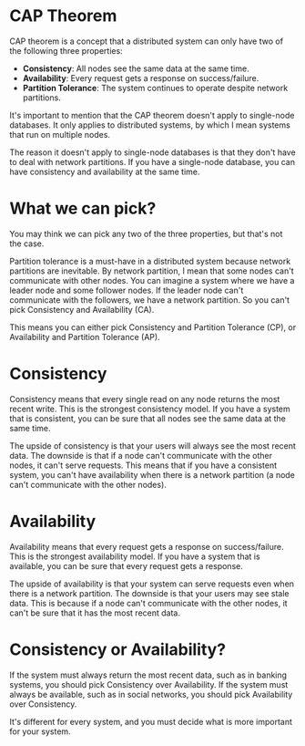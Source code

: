 # CAP Theorem

CAP theorem is a concept that a distributed system can only have two of the following three properties:

- **Consistency**: All nodes see the same data at the same time.
- **Availability**: Every request gets a response on success/failure.
- **Partition Tolerance**: The system continues to operate despite network partitions.

It's important to mention that the CAP theorem doesn't apply to single-node databases. It only applies to distributed systems, by which I mean systems that run on multiple nodes.

The reason it doesn't apply to single-node databases is that they don't have to deal with network partitions. If you have a single-node database, you can have consistency and availability at the same time.

# What we can pick?

You may think we can pick any two of the three properties, but that's not the case.

Partition tolerance is a must-have in a distributed system because network partitions are inevitable. By network partition, I mean that some nodes can't communicate with other nodes. You can imagine a system where we have a leader node and some follower nodes. If the leader node can't communicate with the followers, we have a network partition. So you can't pick Consistency and Availability (CA).

This means you can either pick Consistency and Partition Tolerance (CP), or Availability and Partition Tolerance (AP).

# Consistency

Consistency means that every single read on any node returns the most recent write. This is the strongest consistency model. If you have a system that is consistent, you can be sure that all nodes see the same data at the same time.

The upside of consistency is that your users will always see the most recent data. The downside is that if a node can't communicate with the other nodes, it can't serve requests. This means that if you have a consistent system, you can't have availability when there is a network partition (a node can't communicate with the other nodes).

# Availability

Availability means that every request gets a response on success/failure. This is the strongest availability model. If you have a system that is available, you can be sure that every request gets a response.

The upside of availability is that your system can serve requests even when there is a network partition. The downside is that your users may see stale data. This is because if a node can't communicate with the other nodes, it can't be sure that it has the most recent data.

# Consistency or Availability?

If the system must always return the most recent data, such as in banking systems, you should pick Consistency over Availability. If the system must always be available, such as in social networks, you should pick Availability over Consistency.

It's different for every system, and you must decide what is more important for your system.
